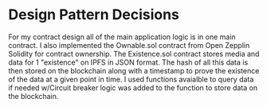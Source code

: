# Design Pattern Decisions #
  For my contract design all of the main application logic is in one main contract. I also implemented the Ownable.sol contract from Open Zepplin Solidity for contract ownership. The Existence.sol contract stores media and data for 1 "existence" on IPFS in JSON format. The hash of all this data is then stored on the blockchain along with a timestamp to prove the existence of the data at a given point in time. I used functions avaialble to query data if needed w/Circuit breaker logic was added to the function to store data on the blockchain. 

